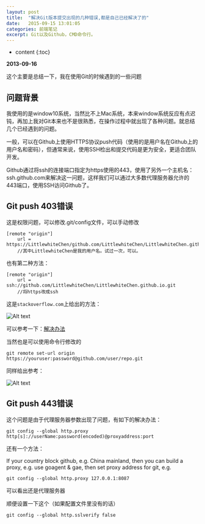 ```yaml
---
layout: post
title:  "解决Git版本提交出现的几种错误,都是自己已经解决了的"
date:   2015-09-15 13:01:05
categories: 前端笔记
excerpt: Git以及Github，CMD命令行。
---
```


* content
{:toc}



**2013-09-16**

这个主要是总结一下，我在使用Git的时候遇到的一些问题

## 问题背景

我使用的是window10系统，当然比不上Mac系统，本来window系统反应有点迟钝，再加上我对Git本来也不是很熟悉，在操作过程中就出现了各种问题。就总结几个已经遇到的问题。

一般，可以在Github上使用HTTPS协议push代码（使用的是用户名在Github上的用户名和密码），但通常来说，使用SSH检出和提交代码是更为安全，更适合团队开发。

Github通过将ssh的连接端口指定为https使用的443，使用了另外一个主机名：ssh.github.com来解决这一问题，这样我们可以通过大多数代理服务器允许的443端口，使用SSH访问Github了。

## Git push 403错误

这是权限问题，可以修改.git/config文件，可以手动修改

    [remote "origin"]
        url = https://LittlewhiteChen/github.com/LittlewhiteChen/LittlewhiteChen.github.io.git
        //其中LittlewhiteChen是我的用户名。试过一次，可以。

也有第二种方法：

    [remote "origin"]
        url = ssh://github.com/LittlewhiteChen/LittlewhiteChen.github.io.git
        //将https改成ssh

这是`stackoverflow.com`上给出的方法：

![Alt text](http://littlewhitechen.github.io/img/artical/git1.jpg)

可以参考一下：[解决办法](http://stackoverflow.com/questions/7438313/pushing-to-git-returning-error-code-403-fatal-http-request-failed)

当然也是可以使用命令行修改的

    git remote set-url origin https://youruser:password@github.com/user/repo.git

同样给出参考：

![Alt text](http://littlewhitechen.github.io/img/artical/git2.jpg)




## Git push 443错误


这个问题是由于代理服务器参数出现了问题，有如下的解决办法：

    git config --global http.proxy http[s]://userName:password(encoded)@proxyaddress:port

还有一个方法：

If your country block github, e.g. China mainland, then you can build a proxy, e.g. use goagent & gae, then set proxy address for git, e.g.

    git config --global http.proxy 127.0.0.1:8087

可以看出还是代理服务器


顺便设置一下这个（如果配置文件里没有的话）

    git config --global http.sslverify false
